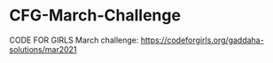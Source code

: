 # CFG-March-Challenge
CODE FOR GIRLS March challenge:
https://codeforgirls.org/gaddaha-solutions/mar2021

